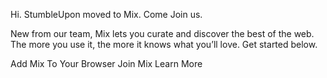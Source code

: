 Hi. StumbleUpon moved to Mix. Come Join us.

New from our team, Mix lets you curate and discover the best of the web. The more you use it, the more it knows what you’ll love. Get started below.

Add Mix To Your Browser Join Mix Learn More
